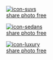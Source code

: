 <a href="https://imgbb.com/"><img src="https://i.ibb.co/Vm8mDKp/icon-suvs.png" alt="icon-suvs" border="0"></a><br /><a target='_blank' href='https://imgbb.com/'>share photo free</a><br />

<a href="https://imgbb.com/"><img src="https://i.ibb.co/MPz1x9M/icon-sedans.png" alt="icon-sedans" border="0"></a><br /><a target='_blank' href='https://imgbb.com/'>share photo free</a><br />

<a href="https://imgbb.com/"><img src="https://i.ibb.co/YNLGff6/icon-luxury.png" alt="icon-luxury" border="0"></a><br /><a target='_blank' href='https://imgbb.com/'>share photo free</a><br />
